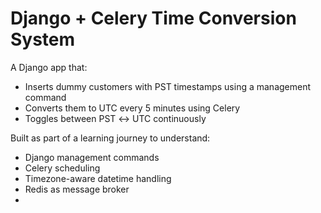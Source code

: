 # Django + Celery Time Conversion System

A Django app that:
- Inserts dummy customers with PST timestamps using a management command
- Converts them to UTC every 5 minutes using Celery
- Toggles between PST ↔ UTC continuously

Built as part of a learning journey to understand:
- Django management commands
- Celery scheduling
- Timezone-aware datetime handling
- Redis as message broker
-

